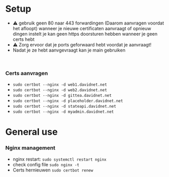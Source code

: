 # Setup

 - ⚠ gebruik geen 80 naar 443 forwardingen (Daarom aanvragen voordat het afloopt) wanneer je nieuwe certificaten aanvraagt of opnieuw dingen instelt je kan geen https doorsturen hebben wanneer je geen certs hebt
 &nbsp;
 -  ⚠ Zorg ervoor dat je ports geforwaard hebt voordat je aanvraagt!
 &nbsp;
 - Nadat je ze hebt aanvgevraagt kan je main gebruiken


&nbsp;


### Certs aanvragen
 - ``` sudo certbot --nginx -d web1.davidnet.net ```
 - ``` sudo certbot --nginx -d web2.davidnet.net ```
 - ``` sudo certbot --nginx -d gittea.davidnet.net ```
 - ``` sudo certbot --nginx -d placeholder.davidnet.net ```
 - ``` sudo certbot --nginx -d stateapi.davidnet.net ```
 - ``` sudo certbot --nginx -d myadmin.davidnet.net ```

# General use

### Nginx management

 - nginx restart:
``` sudo systemctl restart nginx ```
&nbsp;
 - check config file
``` sudo nginx -t ```
&nbsp;
 - Certs hernieuwen
``` sudo certbot renew ```
